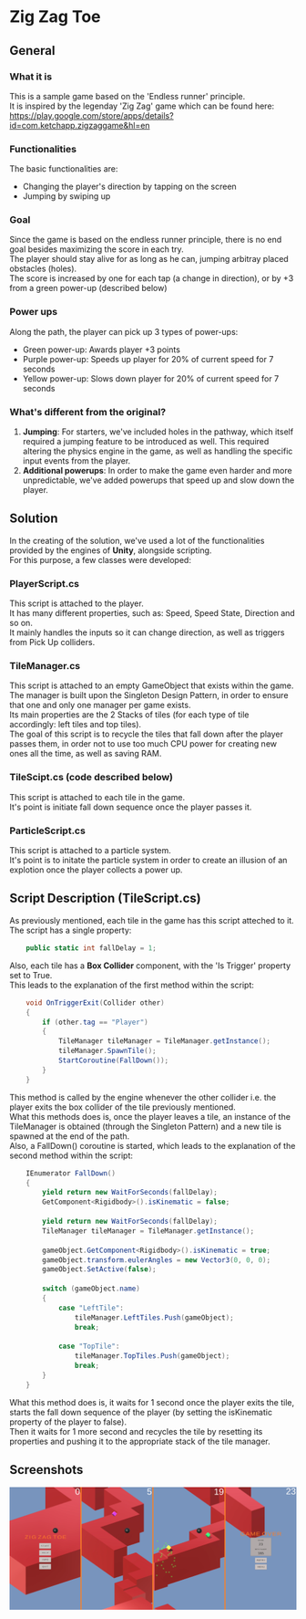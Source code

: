 # Zig Zag Toe

## General
### What it is
This is a sample game based on the 'Endless runner' principle.  
It is inspired by the legenday 'Zig Zag' game which can be found here: https://play.google.com/store/apps/details?id=com.ketchapp.zigzaggame&hl=en 
### Functionalities
The basic functionalities are:
* Changing the player's direction by tapping on the screen
* Jumping by swiping up
### Goal
Since the game is based on the endless runner principle, there is no end goal besides maximizing the score in each try.  
The player should stay alive for as long as he can, jumping arbitray placed obstacles (holes).  
The score is increased by one for each tap (a change in direction), or by +3 from a green power-up (described below) 
### Power ups
Along the path, the player can pick up 3 types of power-ups:
* Green power-up: Awards player +3 points
* Purple power-up: Speeds up player for 20% of current speed for 7 seconds
* Yellow power-up: Slows down player for 20% of current speed for 7 seconds
### What's different from the original?
1. **Jumping**: For starters, we've included holes in the pathway, which itself required a jumping feature to be introduced as well. This required altering the physics engine in the game, as well as handling the specific input events from the player.
2. **Additional powerups**: In order to make the game even harder and more unpredictable, we've added powerups that speed up and slow down the player.

## Solution
In the creating of the solution, we've used a lot of the functionalities provided by the engines of **Unity**, alongside scripting.  
For this purpose, a few classes were developed:
### PlayerScript.cs
This script is attached to the player.  
It has many different properties, such as: Speed, Speed State, Direction and so on.  
It mainly handles the inputs so it can change direction, as well as triggers from Pick Up colliders.
### TileManager.cs
This script is attached to an empty GameObject that exists within the game.  
The manager is built upon the Singleton Design Pattern, in order to ensure that one and only one manager per game exists.  
Its main properties are the 2 Stacks of tiles (for each type of tile accordingly: left tiles and top tiles).  
The goal of this script is to recycle the tiles that fall down after the player passes them, in order not to use too much CPU power for creating new ones all the time, as well as saving RAM.  
### TileScipt.cs (code described below)
This script is attached to each tile in the game.  
It's point is initiate fall down sequence once the player passes it.  
### ParticleScript.cs
This script is attached to a particle system.  
It's point is to initate the particle system in order to create an illusion of an explotion once the player collects a power up.

## Script Description (TileScript.cs)
As previously mentioned, each tile in the game has this script atteched to it. 
The script has a single property:
```cs
    public static int fallDelay = 1;
```
Also, each tile has a **Box Collider** component, with the 'Is Trigger' property set to True.  
This leads to the explanation of the first method within the script:
```cs
    void OnTriggerExit(Collider other)
    {
        if (other.tag == "Player")
        {
            TileManager tileManager = TileManager.getInstance();
            tileManager.SpawnTile();
            StartCoroutine(FallDown());
        }
    }
```
This method is called by the engine whenever the other collider i.e. the player exits the box collider of the tile previously mentioned.  
What this methods does is, once the player leaves a tile, an instance of the TileManager is obtained (through the Singleton Pattern) and a new tile is spawned at the end of the path.  
Also, a FallDown() coroutine is started, which leads to the explanation of the second method within the script:
```cs
    IEnumerator FallDown()
    {
        yield return new WaitForSeconds(fallDelay);
        GetComponent<Rigidbody>().isKinematic = false;

        yield return new WaitForSeconds(fallDelay);
        TileManager tileManager = TileManager.getInstance();

        gameObject.GetComponent<Rigidbody>().isKinematic = true;
        gameObject.transform.eulerAngles = new Vector3(0, 0, 0);
        gameObject.SetActive(false);

        switch (gameObject.name)
        {
            case "LeftTile":
                tileManager.LeftTiles.Push(gameObject);
                break;

            case "TopTile":
                tileManager.TopTiles.Push(gameObject);
                break;
        }
    }
```
What this method does is, it waits for 1 second once the player exits the tile, starts the fall down sequence of the player (by setting the isKinematic property of the player to false).  
Then it waits for 1 more second and recycles the tile by resetting its properties and pushing it to the appropriate stack of the tile manager.

## Screenshots
![Gameplay screenshots](https://github.com/ibanezo/ZigZagToe/blob/master/screenshots.png "Gameplay screenshots")


